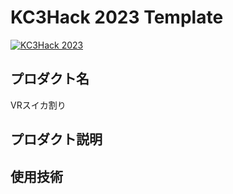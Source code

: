 # KC3Hack 2023 Template

[![KC3Hack 2023](https://kc3.me/cms/wp-content/uploads/2023/01/banner_with_kyoto-1024x576.png)](https://kc3.me/hack)

## プロダクト名
VRスイカ割り

## プロダクト説明

## 使用技術

